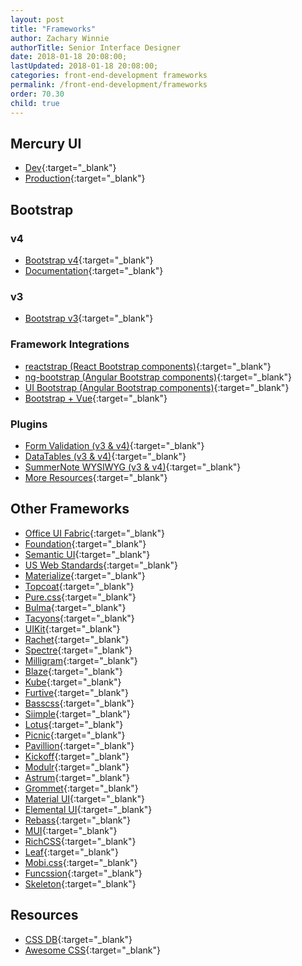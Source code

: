 ```yaml
---
layout: post
title: "Frameworks"
author: Zachary Winnie
authorTitle: Senior Interface Designer
date: 2018-01-18 20:08:00;
lastUpdated: 2018-01-18 20:08:00;
categories: front-end-development frameworks
permalink: /front-end-development/frameworks
order: 70.30
child: true
---
```


## Mercury UI

* [Dev](http://mercuryuiframework-dev.azurewebsites.net/){:target="_blank"}
* [Production](http://mercuryuiframework.azurewebsites.net/){:target="_blank"}

## Bootstrap

### v4

* [Bootstrap v4](http://getbootstrap.com/){:target="_blank"}
* [Documentation](http://getbootstrap.com/docs/4.0/getting-started/introduction/){:target="_blank"}

### v3

* [Bootstrap v3](https://getbootstrap.com/docs/3.3/){:target="_blank"}

### Framework Integrations

* [reactstrap (React Bootstrap components)](https://reactstrap.github.io/){:target="_blank"}
* [ng-bootstrap (Angular Bootstrap components)](https://ng-bootstrap.github.io/#/home){:target="_blank"}
* [UI Bootstrap (Angular Bootstrap components)](https://angular-ui.github.io/bootstrap/){:target="_blank"}
* [Bootstrap + Vue](https://bootstrap-vue.js.org/){:target="_blank"}

### Plugins

* [Form Validation (v3 & v4)](http://formvalidation.io/){:target="_blank"}
* [DataTables (v3 & v4)](https://datatables.net/examples/styling/bootstrap4.html){:target="_blank"}
* [SummerNote WYSIWYG (v3 & v4)](https://summernote.org/){:target="_blank"}
* [More Resources](https://startbootstrap.com/bootstrap-resources/){:target="_blank"}

## Other Frameworks

* [Office UI Fabric](https://developer.microsoft.com/en-us/fabric){:target="_blank"}
* [Foundation](https://foundation.zurb.com/){:target="_blank"}
* [Semantic UI](https://semantic-ui.com/){:target="_blank"}
* [US Web Standards](https://standards.usa.gov/){:target="_blank"}
* [Materialize](http://materializecss.com/){:target="_blank"}
* [Topcoat](http://topcoat.io/){:target="_blank"}
* [Pure.css](purecss.io){:target="_blank"}
* [Bulma](https://bulma.io/){:target="_blank"}
* [Tacyons](http://tachyons.io/){:target="_blank"}
* [UIKit](https://getuikit.com/){:target="_blank"}
* [Rachet](http://goratchet.com/){:target="_blank"}
* [Spectre](https://picturepan2.github.io/spectre/){:target="_blank"}
* [Milligram](https://milligram.io/){:target="_blank"}
* [Blaze](https://www.blazeui.com/){:target="_blank"}
* [Kube](https://imperavi.com/kube/){:target="_blank"}
* [Furtive](http://furtive.co/){:target="_blank"}
* [Basscss](http://basscss.com/){:target="_blank"}
* [Siimple](https://siimple.juanes.xyz/){:target="_blank"}
* [Lotus](http://goatslacker.github.io/lotus.css/){:target="_blank"}
* [Picnic](https://picnicss.com/){:target="_blank"}
* [Pavillion](http://www.pavilion.io/){:target="_blank"}
* [Kickoff](http://trykickoff.com/){:target="_blank"}
* [Modulr](https://decorator.io/modulr/){:target="_blank"}
* [Astrum](http://astrum.nodividestudio.com/){:target="_blank"}
* [Grommet](http://grommet.io/docs/){:target="_blank"}
* [Material UI](http://www.material-ui.com/#/){:target="_blank"}
* [Elemental UI](http://elemental-ui.com/){:target="_blank"}
* [Rebass](http://jxnblk.com/rebass/){:target="_blank"}
* [MUI](https://www.muicss.com/){:target="_blank"}
* [RichCSS](http://www.richcss.com/){:target="_blank"}
* [Leaf](http://getleaf.com/){:target="_blank"}
* [Mobi.css](http://getmobicss.com/){:target="_blank"}
* [Funcssion](https://funcssion.com/){:target="_blank"}
* [Skeleton](http://getskeleton.com/){:target="_blank"}

## Resources

* [CSS DB](http://cssdb.co/){:target="_blank"}
* [Awesome CSS](https://github.com/sotayamashita/awesome-css){:target="_blank"}